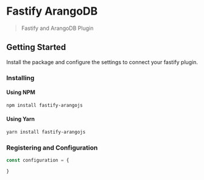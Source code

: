 # Fastify ArangoDB

> Fastify and ArangoDB Plugin

## Getting Started

Install the package and configure the settings to connect your fastify plugin.

### Installing

#### Using NPM

```bash
npm install fastify-arangojs
```

#### Using Yarn
```bash
yarn install fastify-arangojs
```

### Registering and Configuration

```typescript
const configuration = {

}


```
